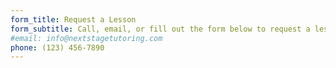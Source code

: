 ```yaml
---
form_title: Request a Lesson
form_subtitle: Call, email, or fill out the form below to request a lesson. We will get back to you as soon as we can!
#email: info@nextstagetutoring.com
phone: (123) 456-7890
---
```

